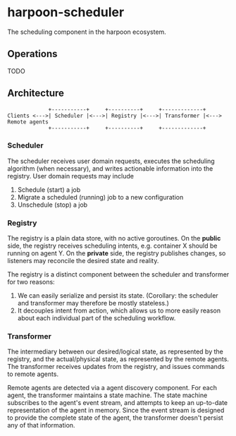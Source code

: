 # harpoon-scheduler

The scheduling component in the harpoon ecosystem.

## Operations

TODO

## Architecture

```
             +-----------+     +----------+     +-------------+
Clients <--->| Scheduler |<--->| Registry |<--->| Transformer |<---> Remote agents
             +-----------+     +----------+     +-------------+
```

### Scheduler

The scheduler receives user domain requests, executes the scheduling algorithm
(when necessary), and writes actionable information into the registry. User
domain requests may include

1. Schedule (start) a job
2. Migrate a scheduled (running) job to a new configuration
3. Unschedule (stop) a job

### Registry

The registry is a plain data store, with no active goroutines. On the
**public** side, the registry receives scheduling intents, e.g. container X
should be running on agent Y. On the **private** side, the registry publishes
changes, so listeners may reconcile the desired state and reality.

The registry is a distinct component between the scheduler and transformer
for two reasons:

1. We can easily serialize and persist its state. (Corollary: the scheduler
   and transformer may therefore be mostly stateless.)
2. It decouples intent from action, which allows us to more easily reason
   about each individual part of the scheduling workflow.

### Transformer

The intermediary between our desired/logical state, as represented by the
registry, and the actual/physical state, as represented by the remote agents.
The transformer receives updates from the registry, and issues commands to
remote agents.

Remote agents are detected via a agent discovery component. For each agent,
the transformer maintains a state machine. The state machine subscribes to the
agent's event stream, and attempts to keep an up-to-date representation of the
agent in memory. Since the event stream is designed to provide the complete
state of the agent, the transformer doesn't persist any of that information.
